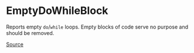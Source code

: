 # EmptyDoWhileBlock

Reports empty `do`/`while` loops. Empty blocks of code serve no purpose and should be removed.


[Source](https://detekt.dev/docs/rules/empty-blocks#emptydowhileblock)
